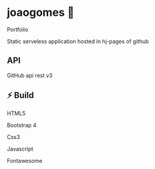 #  joaogomes :small_orange_diamond:







Portfolio

Static serveless application hosted in hj-pages of github 


## API



GitHub api rest v3


##  ⚡ Build

HTML5

Bootstrap 4

Css3

Javascript 

Fontawesome

